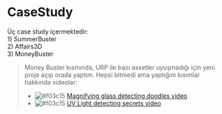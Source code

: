 # CaseStudy

Üç case study içermektedir:
<br> 1) SummerBuster
<br> 2) Affairs3D
<br> 3) MoneyBuster
> Money Buster kısmında, URP ile bazı assetler uyuşmadığı için yeni proje açıp orada yaptım. Hepsi bitmedi ama yaptığım kısımlar hakkında videolar:
>- ![#f03c15](https://via.placeholder.com/15/f03c15/000000?text=+) [Magnifying glass detecting doodles video](https://github.com/omerasikoglu/CaseStudy/blob/main/Assets/Game/Recordings/doodled.gif)
>- ![#f03c15](https://via.placeholder.com/15/f03c15/000000?text=+) [UV Light detecting secrets video](https://github.com/omerasikoglu/CaseStudy/blob/main/Assets/Game/Recordings/UV.gif)
